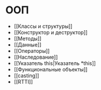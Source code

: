# ООП
* [[Классы и структуры]]
* [[Конструктор и деструктор]]
* [[Методы]]
* [[Данные]]
* [[Операторы]]
* [[Наследование]]
* [[Указатель this|Указатель *this]]
* [[Функциональные объекты]]
* [[casting]]
* [[RTTI]]